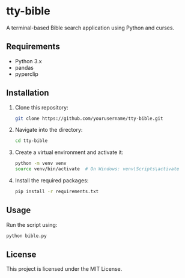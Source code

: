 # tty-bible

A terminal-based Bible search application using Python and curses.

## Requirements

- Python 3.x
- pandas
- pyperclip

## Installation

1. Clone this repository:
    ```sh
    git clone https://github.com/yourusername/tty-bible.git
    ```
2. Navigate into the directory:
    ```sh
    cd tty-bible
    ```
3. Create a virtual environment and activate it:
    ```sh
    python -m venv venv
    source venv/bin/activate  # On Windows: venv\Scripts\activate
    ```
4. Install the required packages:
    ```sh
    pip install -r requirements.txt
    ```

## Usage

Run the script using:
```sh
python bible.py
```
## License
This project is licensed under the MIT License.